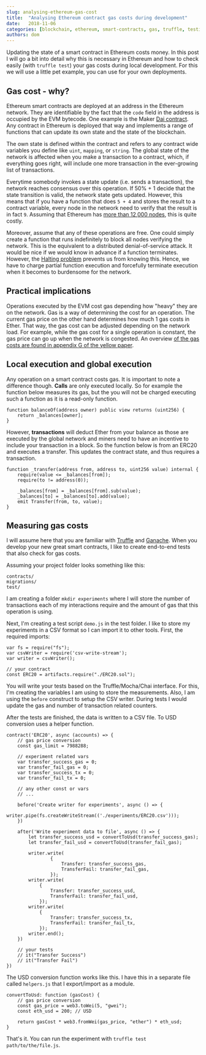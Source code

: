 ```yaml
---
slug: analysing-ethereum-gas-cost
title:  "Analysing Ethereum contract gas costs during development"
date:   2018-11-06
categories: [blockchain, ethereum, smart-contracts, gas, truffle, testing]
authors: dom
---
```


Updating the state of a smart contract in Ethereum costs money. In this post I will go a bit into detail why this is necessary in Ethereum and how to check easily (with `truffle test`) your gas costs during local development. For this we will use a little pet example, you can use for your own deployments.

## Gas cost - why?
Ethereum smart contracts are deployed at an address in the Ethereum network. They are identifiable by the fact that the `code` field in the address is occupied by the EVM bytecode. One example is the Maker [Dai contract](https://etherscan.io/address/0x89d24a6b4ccb1b6faa2625fe562bdd9a23260359#code). Any contract in Ethereum is deployed that way and implements a range of functions that can update its own state and the state of the blockchain.

The own state is defined within the contract and refers to any contract wide variables you define like `uint`, `mapping`, or `string`. The global state of the network is affected when you make a transaction to a contract, which, if everything goes right, will include one more transaction in the ever-growing list of transactions.

Everytime somebody invokes a state update (i.e. sends a transaction), the network reaches consensus over this operation. If 50% + 1 decide that the state transition is valid, the network state gets updated. However, this means that if you have a function that does `5 + 4` and stores the result to a contract variable, every node in the network need to verify that the result is in fact `9`. Assuming that Ethereum has [more than 12,000 nodes](https://www.ethernodes.org/network/1), this is quite costly.

Moreover, assume that any of these operations are free. One could simply create a function that runs indefinitely to block all nodes verifying the network. This is the equivalent to a distributed denial-of-service attack. It would be nice if we would know in advance if a function terminates. However, the [Halting problem](https://en.wikipedia.org/wiki/Halting_problem) prevents us from knowing this. Hence, we have to charge partial function execution and forcefully terminate execution when it becomes to burdensome for the network.

## Practical implications
Operations executed by the EVM cost gas depending how "heavy" they are on the network. Gas is a way of determining the cost for an operation. The current gas price on the other hand determines how much 1 gas costs in Ether. That way, the gas cost can be adjusted depending on the network load. For example, while the gas cost for a single operation is constant, the gas price can go up when the network is congested. An overview [of the gas costs are found in appendix G of the yellow paper](https://ethereum.github.io/yellowpaper/paper.pdf).

## Local execution and global execution
Any operation on a smart contract costs gas. It is important to note a difference though. **Calls** are only executed locally. So for example the function below measures its gas, but the you will not be charged executing such a function as it is a read-only function.

```
function balanceOf(address owner) public view returns (uint256) {
    return _balances[owner];
}
```

However, **transactions** will deduct Ether from your balance as those are executed by the global network and miners need to have an incentive to include your transaction in a block. So the function below is from an ERC20 and executes a transfer. This updates the contract state, and thus requires a transaction.

```
function _transfer(address from, address to, uint256 value) internal {
    require(value <= _balances[from]);
    require(to != address(0));

    _balances[from] = _balances[from].sub(value);
    _balances[to] = _balances[to].add(value);
    emit Transfer(from, to, value);
}
```

## Measuring gas costs
I will assume here that you are familiar with [Truffle](https://truffleframework.com/docs) and [Ganache](https://truffleframework.com/docs/ganache/overview). When you develop your new great smart contracts, I like to create end-to-end tests that also check for gas costs.

Assuming your project folder looks something like this:
```
contracts/
migrations/
test/
```

I am creating a folder `mkdir experiments` where I will store the number of transactions each of my interactions require and the amount of gas that this operation is using.

Next, I'm creating a test script `demo.js` in the test folder. I like to store my experiments in a CSV format so I can import it to other tools. First, the required imports:

```
var fs = require("fs");
var csvWriter = require('csv-write-stream');
var writer = csvWriter();

// your contract
const ERC20 = artifacts.require("./ERC20.sol");
```

You will write your tests based on the Truffle/Mocha/Chai interface. For this, I'm creating the variables I am using to store the measurements.
Also, I am using the `before` construct to setup the CSV writer. During tests I would update the gas and number of transaction related counters.

After the tests are finished, the data is written to a CSV file. To USD conversion uses a helper function.

```
contract('ERC20', async (accounts) => {
    // gas price conversion
    const gas_limit = 7988288;

    // experiment related vars
    var transfer_success_gas = 0;
    var transfer_fail_gas = 0;
    var transfer_success_tx = 0;
    var transfer_fail_tx = 0;

    // any other const or vars
    // ...

    before('Create writer for experiments', async () => {
        writer.pipe(fs.createWriteStream(('./experiments/ERC20.csv')));
    })

    after('Write experiment data to file', async () => {
        let transfer_success_usd = convertToUsd(transfer_success_gas);
        let transfer_fail_usd = convertToUsd(transfer_fail_gas);

        writer.write(
                {
                    Transfer: transfer_success_gas,
                    TransferFail: transfer_fail_gas,
                });
        writer.write(
            {
                Transfer: transfer_success_usd,
                TransferFail: transfer_fail_usd,
            });
        writer.write(
            {
                Transfer: transfer_success_tx,
                TransferFail: transfer_fail_tx,
            });
        writer.end();
    })

    // your tests
    // it("Transfer Success")
    // it("Transfer Fail")
})
```

The USD conversion function works like this. I have this in a separate file called `helpers.js` that I export/import as a module.

```
convertToUsd: function (gasCost) {
    // gas price conversion
    const gas_price = web3.toWei(5, "gwei");
    const eth_usd = 200; // USD

    return gasCost * web3.fromWei(gas_price, "ether") * eth_usd;
}
```

That's it. You can run the experiment with `truffle test path/to/the/file.js`.
